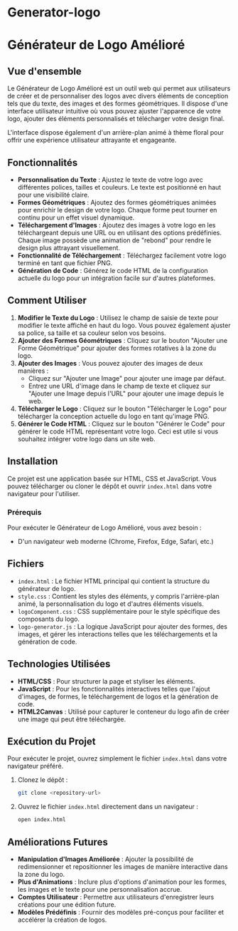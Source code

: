 # Generator-logo
# Générateur de Logo Amélioré

## Vue d'ensemble

Le Générateur de Logo Amélioré est un outil web qui permet aux utilisateurs de créer et de personnaliser des logos avec divers éléments de conception tels que du texte, des images et des formes géométriques. Il dispose d'une interface utilisateur intuitive où vous pouvez ajuster l'apparence de votre logo, ajouter des éléments personnalisés et télécharger votre design final.

L'interface dispose également d'un arrière-plan animé à thème floral pour offrir une expérience utilisateur attrayante et engageante.

## Fonctionnalités

- **Personnalisation du Texte** : Ajustez le texte de votre logo avec différentes polices, tailles et couleurs. Le texte est positionné en haut pour une visibilité claire.
- **Formes Géométriques** : Ajoutez des formes géométriques animées pour enrichir le design de votre logo. Chaque forme peut tourner en continu pour un effet visuel dynamique.
- **Téléchargement d'Images** : Ajoutez des images à votre logo en les téléchargeant depuis une URL ou en utilisant des options prédéfinies. Chaque image possède une animation de "rebond" pour rendre le design plus attrayant visuellement.
- **Fonctionnalité de Téléchargement** : Téléchargez facilement votre logo terminé en tant que fichier PNG.
- **Génération de Code** : Générez le code HTML de la configuration actuelle du logo pour un intégration facile sur d'autres plateformes.


## Comment Utiliser

1. **Modifier le Texte du Logo** : Utilisez le champ de saisie de texte pour modifier le texte affiché en haut du logo. Vous pouvez également ajuster sa police, sa taille et sa couleur selon vos besoins.
2. **Ajouter des Formes Géométriques** : Cliquez sur le bouton "Ajouter une Forme Géométrique" pour ajouter des formes rotatives à la zone du logo.
3. **Ajouter des Images** : Vous pouvez ajouter des images de deux manières :
   - Cliquez sur "Ajouter une Image" pour ajouter une image par défaut.
   - Entrez une URL d'image dans le champ de texte et cliquez sur "Ajouter une Image depuis l'URL" pour ajouter une image depuis le web.
4. **Télécharger le Logo** : Cliquez sur le bouton "Télécharger le Logo" pour télécharger la conception actuelle du logo en tant qu'image PNG.
5. **Générer le Code HTML** : Cliquez sur le bouton "Générer le Code" pour générer le code HTML représentant votre logo. Ceci est utile si vous souhaitez intégrer votre logo dans un site web.

## Installation

Ce projet est une application basée sur HTML, CSS et JavaScript. Vous pouvez télécharger ou cloner le dépôt et ouvrir `index.html` dans votre navigateur pour l'utiliser.

### Prérequis

Pour exécuter le Générateur de Logo Amélioré, vous avez besoin :
- D'un navigateur web moderne (Chrome, Firefox, Edge, Safari, etc.)

## Fichiers

- `index.html` : Le fichier HTML principal qui contient la structure du générateur de logo.
- `style.css` : Contient les styles des éléments, y compris l'arrière-plan animé, la personnalisation du logo et d'autres éléments visuels.
- `logoComponent.css` : CSS supplémentaire pour le style spécifique des composants du logo.
- `logo-generator.js` : La logique JavaScript pour ajouter des formes, des images, et gérer les interactions telles que les téléchargements et la génération de code.

## Technologies Utilisées

- **HTML/CSS** : Pour structurer la page et styliser les éléments.
- **JavaScript** : Pour les fonctionnalités interactives telles que l'ajout d'images, de formes, le téléchargement de logos et la génération de code.
- **HTML2Canvas** : Utilisé pour capturer le conteneur du logo afin de créer une image qui peut être téléchargée.


## Exécution du Projet

Pour exécuter le projet, ouvrez simplement le fichier `index.html` dans votre navigateur préféré.

1. Clonez le dépôt :
   ```sh
   git clone <repository-url>
   ```
2. Ouvrez le fichier `index.html` directement dans un navigateur :
   ```sh
   open index.html
   ```

## Améliorations Futures

- **Manipulation d'Images Améliorée** : Ajouter la possibilité de redimensionner et repositionner les images de manière interactive dans la zone du logo.
- **Plus d'Animations** : Inclure plus d'options d'animation pour les formes, les images et le texte pour une personnalisation accrue.
- **Comptes Utilisateur** : Permettre aux utilisateurs d'enregistrer leurs créations pour une édition future.
- **Modèles Prédéfinis** : Fournir des modèles pré-conçus pour faciliter et accélérer la création de logos.


